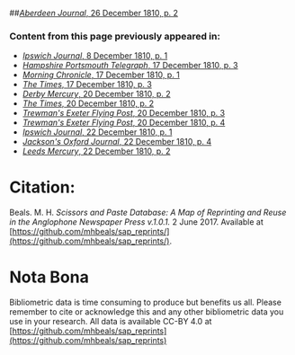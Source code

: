 ##[*Aberdeen Journal*, 26 December 1810, p. 2](https://mhbeals.github.io/sap_html/Aberdeen-Journal/Aberdeen-Journal-26-December-1810-p-2)

### Content from this page previously appeared in:
+ [*Ipswich Journal*, 8 December 1810, p. 1](https://mhbeals.github.io/sap_html/Ipswich-Journal/Ipswich-Journal-8-December-1810-p-1)
+ [*Hampshire Portsmouth Telegraph*, 17 December 1810, p. 3](https://mhbeals.github.io/sap_html/Hampshire-Portsmouth-Telegraph/Hampshire-Portsmouth-Telegraph-17-December-1810-p-3)
+ [*Morning Chronicle*, 17 December 1810, p. 1](https://mhbeals.github.io/sap_html/Morning-Chronicle/Morning-Chronicle-17-December-1810-p-1)
+ [*The Times*, 17 December 1810, p. 3](https://mhbeals.github.io/sap_html/The-Times/The-Times-17-December-1810-p-3)
+ [*Derby Mercury*, 20 December 1810, p. 2](https://mhbeals.github.io/sap_html/Derby-Mercury/Derby-Mercury-20-December-1810-p-2)
+ [*The Times*, 20 December 1810, p. 2](https://mhbeals.github.io/sap_html/The-Times/The-Times-20-December-1810-p-2)
+ [*Trewman's Exeter Flying Post*, 20 December 1810, p. 3](https://mhbeals.github.io/sap_html/Trewman's-Exeter-Flying-Post/Trewman's-Exeter-Flying-Post-20-December-1810-p-3)
+ [*Trewman's Exeter Flying Post*, 20 December 1810, p. 4](https://mhbeals.github.io/sap_html/Trewman's-Exeter-Flying-Post/Trewman's-Exeter-Flying-Post-20-December-1810-p-4)
+ [*Ipswich Journal*, 22 December 1810, p. 1](https://mhbeals.github.io/sap_html/Ipswich-Journal/Ipswich-Journal-22-December-1810-p-1)
+ [*Jackson's Oxford Journal*, 22 December 1810, p. 4](https://mhbeals.github.io/sap_html/Jackson's-Oxford-Journal/Jackson's-Oxford-Journal-22-December-1810-p-4)
+ [*Leeds Mercury*, 22 December 1810, p. 2](https://mhbeals.github.io/sap_html/Leeds-Mercury/Leeds-Mercury-22-December-1810-p-2)
                    
# Citation: 

Beals. M. H. *Scissors and Paste Database: A Map of Reprinting and Reuse in the Anglophone Newspaper Press v.1.0.1.* 2 June 2017. Available at [https://github.com/mhbeals/sap_reprints/](https://github.com/mhbeals/sap_reprints/). 
                    
# Nota Bona

Bibliometric data is time consuming to produce but benefits us all. Please remember to cite or acknowledge this and any other bibliometric data you use in your research. All data is available CC-BY 4.0 at [https://github.com/mhbeals/sap_reprints](https://github.com/mhbeals/sap_reprints)